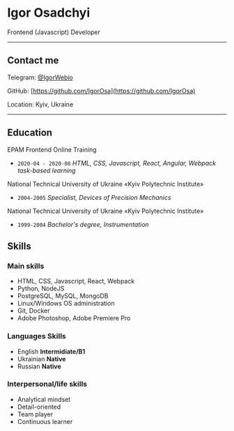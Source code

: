 # Igor Osadchyi

Frontend (Javascript) Developer

---

## Contact me

Telegram: [@IgorWebio](https://t.me/IgorWebio)

GitHub: [https://github.com/IgorOsa](https://github.com/IgorOsa)

Location: Kyiv, Ukraine

---

## Education

EPAM Frontend Online Training

- `2020-04 - 2020-08` _HTML, CSS, Javascript, React, Angular, Webpack task-based learning_

National Technical University of Ukraine «Kyiv Polytechnic Institute»

- `2004-2005` _Specialist, Devices of Precision Mechanics_

National Technical University of Ukraine «Kyiv Polytechnic Institute»

- `1999-2004` _Bachelor's degree, Instrumentation_

## Skills

### Main skills

- HTML, CSS, Javascript, React, Webpack
- Python, NodeJS
- PostgreSQL, MySQL, MongoDB
- Linux/Windows OS administration
- Git, Docker
- Adobe Photoshop, Adobe Premiere Pro

### Languages Skills

- English **Intermidiate/B1**
- Ukrainian **Native**
- Russian **Native**

### Interpersonal/life skills

- Analytical mindset
- Detail-oriented
- Team player
- Continuous learner
